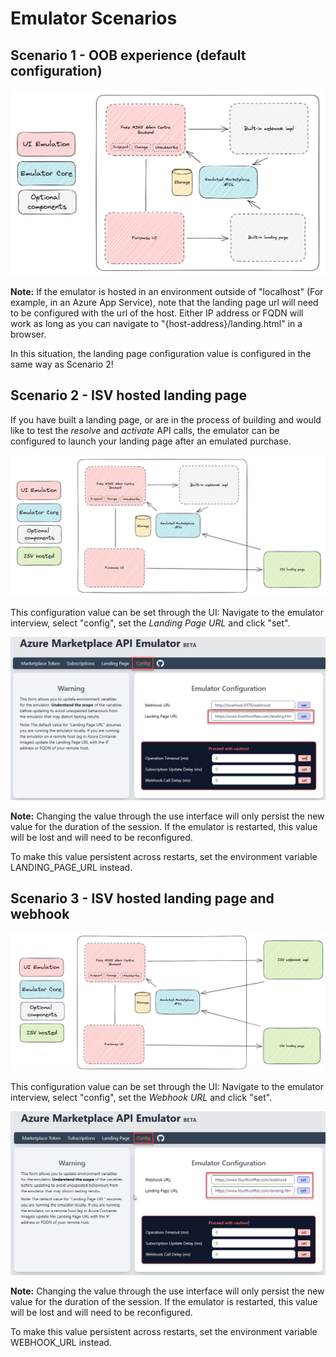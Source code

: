 # Emulator Scenarios

## Scenario 1 - OOB experience (default configuration)
![Pre-configured](images/scenario-pre-configured.png)

**Note:** If the emulator is hosted in an environment outside of "localhost" (For example, in an Azure App Service), note that the landing page url will need to be configured with the url of the host. Either IP address or FQDN will work as long as you can navigate to "{host-address}/landing.html" in a browser.

In this situation, the landing page configuration value is configured in the same way as Scenario 2!

## Scenario 2 - ISV hosted landing page

If you have built a landing page, or are in the process of building and would like to test the _resolve_ and _activate_ API calls, the emulator can be configured to launch your landing page after an emulated purchase.

![Custom landing page](images/scenario-custom-landing-page.png)

This configuration value can be set through the UI: Navigate to the emulator interview, select "config", set the _Landing Page URL_ and click "set".

![Custom landing page ui config](images/scenario-custom-landing-page-ui-config.png)

**Note:** Changing the value through the use interface will only persist the new value for the duration of the session. If the emulator is restarted, this value will be lost and will need to be reconfigured.

To make this value persistent across restarts, set the environment variable LANDING_PAGE_URL instead.

## Scenario 3 - ISV hosted landing page and webhook
![Custom webhook](images/scenario-custom-webhook.png)

This configuration value can be set through the UI: Navigate to the emulator interview, select "config", set the _Webhook URL_ and click "set".

![Custom webhook ui config](images/scenario-custom-webhook-ui-config.png)

**Note:** Changing the value through the use interface will only persist the new value for the duration of the session. If the emulator is restarted, this value will be lost and will need to be reconfigured.

To make this value persistent across restarts, set the environment variable WEBHOOK_URL instead.